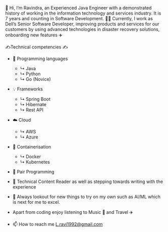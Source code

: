 👋 Hi, I’m Ravindra, an Experienced Java Engineer with a demonstrated history of working in the information technology and services industry.
It is 7 years and counting in Software Development. 🧑‍💻
Currently, I work as Dell’s Senior Software Developer, improving products and services for our customers by using advanced technologies in disaster recovery solutions, onboarding new features ✈️

✍️Technical competencies ✍️
- 🎿 Programming languages
  - ↳ Java
  - ↳ Python
  - ↳ Go (Novice)
- 💡 Frameworks
  - ↳ Spring Boot
  - ↳ Hibernate
  - ↳ Rest API
- ☁️ Cloud
  - ↳ AWS
  - ↳ Azure
- 🌱 Containerisation
  - ↳ Docker
  - ↳ Kubernetes

- 🤝 Pair Programming
- 📖 Technical Content Reader as well as stepping towards writing with the experience

- 👀 Always lookout for new things to try on my own such as AI/ML which is next for me to excel.

- Apart from coding enjoy listening to Music 🎵 and Travel ✈️

- 📫 How to reach me L.ravi1992@gmail.com

<!---
Ravindra7/Ravindra7 is a ✨ special ✨ repository because its `README.md` (this file) appears on your GitHub profile.
You can click the Preview link to take a look at your changes.
--->
